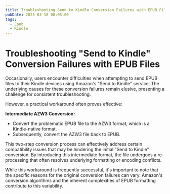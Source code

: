 ```yaml
---
title: Troubleshooting Send to Kindle Conversion Failures with EPUB Files Setting
pubDate: 2025-03-18 08:05:00
tags:
  - Epub
  - Kindle
---
```


# Troubleshooting "Send to Kindle" Conversion Failures with EPUB Files

Occasionally, users encounter difficulties when attempting to send EPUB files to their Kindle devices using Amazon's "Send to Kindle" service. The underlying causes for these conversion failures remain elusive, presenting a challenge for consistent troubleshooting.

However, a practical workaround often proves effective:

**Intermediate AZW3 Conversion:**

* Convert the problematic EPUB file to the AZW3 format, which is a Kindle-native format.
* Subsequently, convert the AZW3 file back to EPUB.

This two-step conversion process can effectively address certain compatibility issues that may be hindering the initial "Send to Kindle" conversion. By introducing this intermediate format, the file undergoes a re-processing that often resolves underlying formatting or encoding conflicts.

While this workaround is frequently successful, it's important to note that the specific reasons for the original conversion failures can vary. Amazon's conversion algorithms and the inherent complexities of EPUB formatting contribute to this variability.
